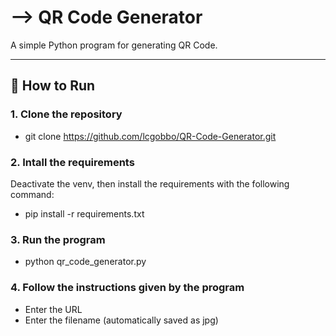 #   QR Code Generator
A simple Python program for generating QR Code.

------------------------------------------------------------------------------------------------------------------------


## 🚀 How to Run

### 1. Clone the repository

* git clone https://github.com/lcgobbo/QR-Code-Generator.git

### 2. Intall the requirements

Deactivate the venv, then install the requirements with the following command:

* pip install -r requirements.txt


### 3. Run the program

* python qr_code_generator.py

### 4. Follow the instructions given by the program

* Enter the URL
* Enter the filename (automatically saved as jpg)
